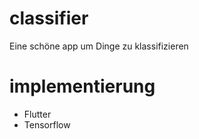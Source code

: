 # classifier

Eine schöne app um Dinge zu klassifizieren

# implementierung

- Flutter
- Tensorflow
